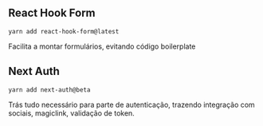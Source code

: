 ## React Hook Form
	yarn add react-hook-form@latest
Facilita a montar formulários, evitando código boilerplate

## Next Auth
	yarn add next-auth@beta
Trás tudo necessário para parte de autenticação, trazendo integração com sociais, magiclink, validação de token.